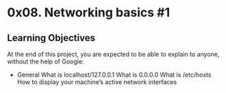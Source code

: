 # 0x08. Networking basics #1

## Learning Objectives
At the end of this project, you are expected to be able to explain to anyone, without the help of Google:

- General
What is localhost/127.0.0.1
What is 0.0.0.0
What is /etc/hosts
How to display your machine’s active network interfaces